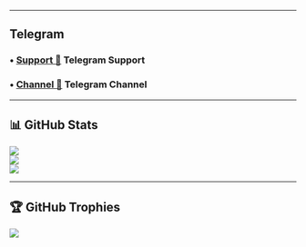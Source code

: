 -------------------------

## Telegram
### • [Support 💬](https://t.me/ramowlf) Telegram Support 
### • [Channel 🎲](https://t.me/TurkUserBotKanali) Telegram Channel

------------------------

## 📊 GitHub Stats
![](https://github-readme-stats.vercel.app/api?username=ramowlf&theme=dark&hide_border=false&include_all_commits=true&count_private=true)<br/>
![](https://github-readme-streak-stats.herokuapp.com/?user=ramowlf&theme=dark&hide_border=false)<br/>
![](https://github-readme-stats.vercel.app/api/top-langs/?username=ramowlf&theme=dark&hide_border=false&include_all_commits=true&count_private=true&layout=compact)

------------------------

## 🏆 GitHub Trophies
![](https://github-profile-trophy.vercel.app/?username=ramowlf&theme=radical&no-frame=false&no-bg=true&margin-w=4)
